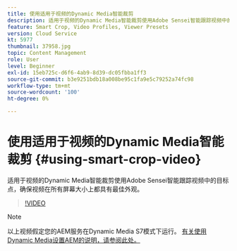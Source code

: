 ```yaml
---
title: 使用适用于视频的Dynamic Media智能裁剪
description: 适用于视频的Dynamic Media智能裁剪使用Adobe Sensei智能跟踪视频中的目标点，确保视频在所有屏幕大小上都具有最佳外观。
feature: Smart Crop, Video Profiles, Viewer Presets
version: Cloud Service
kt: 5977
thumbnail: 37958.jpg
topic: Content Management
role: User
level: Beginner
exl-id: 15eb725c-d6f6-4ab9-8d39-dc05fbba1ff3
source-git-commit: b3e9251bdb18a008be95c1fa9e5c79252a74fc98
workflow-type: tm+mt
source-wordcount: '100'
ht-degree: 0%

---
```


# 使用适用于视频的Dynamic Media智能裁剪 {#using-smart-crop-video}

适用于视频的Dynamic Media智能裁剪使用Adobe Sensei智能跟踪视频中的目标点，确保视频在所有屏幕大小上都具有最佳外观。

>[!VIDEO](https://video.tv.adobe.com/v/37958?quality=12&learn=on)

>[!NOTE]
>
>以上视频假定您的AEM服务在Dynamic Media S7模式下运行。 [有关使用Dynamic Media设置AEM的说明，请参阅此处。](https://experienceleague.adobe.com/docs/experience-manager-cloud-service/assets/dynamicmedia/config-dm.html)
